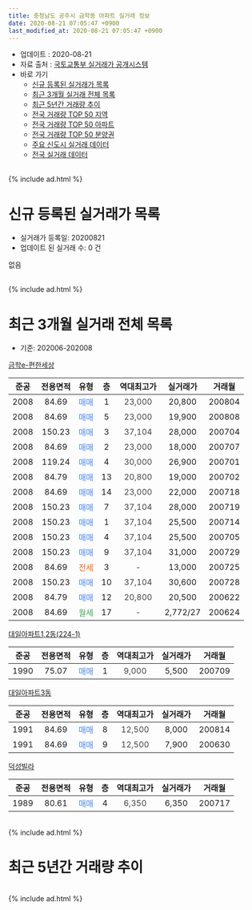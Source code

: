 ```yaml
---
title: 충청남도 공주시 금학동 아파트 실거래 정보
date: 2020-08-21 07:05:47 +0900
last_modified_at: 2020-08-21 07:05:47 +0900
---
```


* 업데이트 : 2020-08-21
* 자료 출처 : [국토교통부 실거래가 공개시스템](http://rt.molit.go.kr)
* 바로 가기
    * [신규 등록된 실거래가 목록](#신규-등록된-실거래가-목록)
    * [최근 3개월 실거래 전체 목록](#최근-3개월-실거래-전체-목록)
    * [최근 5년간 거래량 추이](#최근-5년간-거래량-추이)
    * [전국 거래량 TOP 50 지역](https://inasie.github.io/apt-trade-info/최근-3개월-전국에서-가장-거래가-많이-발생한-지역)
    * [전국 거래량 TOP 50 아파트](https://inasie.github.io/apt-trade-info/최근-3개월-전국에서-가장-거래가-많이-발생한-아파트)
    * [전국 거래량 TOP 50 분양권](https://inasie.github.io/apt-trade-info/최근-3개월-전국에서-가장-거래가-많이-발생한-분양권)
    * [주요 신도시 실거래 데이터](https://inasie.github.io/apt-trade-info/주요-신도시)
    * [전국 실거래 데이터](https://inasie.github.io/apt-trade-info/전국)
<br>
{% include ad.html %}
<br>

# 신규 등록된 실거래가 목록
* 실거래가 등록일: 20200821
* 업데이트 된 실거래 수: 0 건

없음

<br>
{% include ad.html %}
<br>

# 최근 3개월 실거래 전체 목록
* 기준: 202006-202008


[금학e-편한세상](https://search.naver.com/search.naver?query=%EC%B6%A9%EC%B2%AD%EB%82%A8%EB%8F%84+%EA%B3%B5%EC%A3%BC%EC%8B%9C+%EA%B8%88%ED%95%99%EB%8F%99+%EA%B8%88%ED%95%99e-%ED%8E%B8%ED%95%9C%EC%84%B8%EC%83%81)

|준공|전용면적|유형|층|역대최고가|실거래가|거래월|
|:---:|:---:|:---:|:---:|:---:|:---:|:---:|
|2008|84.69|<span style="color:#4285f3">매매</span>|1|<span style="color:#444444">23,000</span>|20,800|200804|
|2008|84.69|<span style="color:#4285f3">매매</span>|5|<span style="color:#444444">23,000</span>|19,900|200808|
|2008|150.23|<span style="color:#4285f3">매매</span>|3|<span style="color:#444444">37,104</span>|28,000|200704|
|2008|84.69|<span style="color:#4285f3">매매</span>|2|<span style="color:#444444">23,000</span>|18,000|200707|
|2008|119.24|<span style="color:#4285f3">매매</span>|4|<span style="color:#444444">30,000</span>|26,900|200701|
|2008|84.79|<span style="color:#4285f3">매매</span>|13|<span style="color:#444444">20,800</span>|19,000|200702|
|2008|84.69|<span style="color:#4285f3">매매</span>|14|<span style="color:#444444">23,000</span>|22,000|200718|
|2008|150.23|<span style="color:#4285f3">매매</span>|7|<span style="color:#444444">37,104</span>|28,000|200719|
|2008|150.23|<span style="color:#4285f3">매매</span>|1|<span style="color:#444444">37,104</span>|25,500|200714|
|2008|150.23|<span style="color:#4285f3">매매</span>|4|<span style="color:#444444">37,104</span>|25,500|200705|
|2008|150.23|<span style="color:#4285f3">매매</span>|9|<span style="color:#444444">37,104</span>|31,000|200729|
|2008|84.69|<span style="color:#ff5a00">전세</span>|3|<span style="color:#444444">-</span>|13,000|200725|
|2008|150.23|<span style="color:#4285f3">매매</span>|10|<span style="color:#444444">37,104</span>|30,600|200728|
|2008|84.79|<span style="color:#4285f3">매매</span>|12|<span style="color:#444444">20,800</span>|20,500|200622|
|2008|84.69|<span style="color:#34a853">월세</span>|17|<span style="color:#444444">-</span>|2,772/27|200624|

[대일아파트1,2동(224-1)](https://search.naver.com/search.naver?query=%EC%B6%A9%EC%B2%AD%EB%82%A8%EB%8F%84+%EA%B3%B5%EC%A3%BC%EC%8B%9C+%EA%B8%88%ED%95%99%EB%8F%99+%EB%8C%80%EC%9D%BC%EC%95%84%ED%8C%8C%ED%8A%B81%2C2%EB%8F%99%28224-1%29)

|준공|전용면적|유형|층|역대최고가|실거래가|거래월|
|:---:|:---:|:---:|:---:|:---:|:---:|:---:|
|1990|75.07|<span style="color:#4285f3">매매</span>|1|<span style="color:#444444">9,000</span>|5,500|200709|

[대일아파트3동](https://search.naver.com/search.naver?query=%EC%B6%A9%EC%B2%AD%EB%82%A8%EB%8F%84+%EA%B3%B5%EC%A3%BC%EC%8B%9C+%EA%B8%88%ED%95%99%EB%8F%99+%EB%8C%80%EC%9D%BC%EC%95%84%ED%8C%8C%ED%8A%B83%EB%8F%99)

|준공|전용면적|유형|층|역대최고가|실거래가|거래월|
|:---:|:---:|:---:|:---:|:---:|:---:|:---:|
|1991|84.69|<span style="color:#4285f3">매매</span>|8|<span style="color:#444444">12,500</span>|8,000|200814|
|1991|84.69|<span style="color:#4285f3">매매</span>|9|<span style="color:#444444">12,500</span>|7,900|200630|

[덕성빌라](https://search.naver.com/search.naver?query=%EC%B6%A9%EC%B2%AD%EB%82%A8%EB%8F%84+%EA%B3%B5%EC%A3%BC%EC%8B%9C+%EA%B8%88%ED%95%99%EB%8F%99+%EB%8D%95%EC%84%B1%EB%B9%8C%EB%9D%BC)

|준공|전용면적|유형|층|역대최고가|실거래가|거래월|
|:---:|:---:|:---:|:---:|:---:|:---:|:---:|
|1989|80.61|<span style="color:#4285f3">매매</span>|4|<span style="color:#444444">6,350</span>|6,350|200717|


<br>
{% include ad.html %}
<br>

# 최근 5년간 거래량 추이


<div style="width:100%;">
    <canvas id="deal_progress" height="200"></canvas>
</div>

<script>
new Chart(document.getElementById("deal_progress"), {
    type: 'line',
    data: {
        labels: ['201508','201509','201510','201511','201512','201601','201602','201603','201604','201605','201606','201607','201608','201609','201610','201611','201612','201701','201702','201703','201704','201705','201706','201707','201708','201709','201710','201711','201712','201801','201802','201803','201804','201805','201806','201807','201808','201809','201810','201811','201812','201901','201902','201903','201904','201905','201906','201907','201908','201909','201910','201911','201912','202001','202002','202003','202004','202005','202006','202007','202008'],
        datasets: [{
            label: '매매',
            pointRadius: 1,
            data: [4, 4, 1, 3, 5, 5, 2, 4, 2, 5, 1, 5, 5, 2, 3, 6, 4, 3, 6, 2, 2, 2, 3, 3, 5, 1, 1, 3, 1, 1, 3, 3, 2, 1, 0, 2, 2, 1, 1, 1, 2, 2, 5, 4, 4, 0, 0, 2, 2, 2, 4, 0, 4, 5, 3, 4, 2, 4, 2, 12, 3],
            borderColor: "rgba(255, 201, 14, 1)",
            backgroundColor: "rgba(255, 201, 14, 0.5)",
            fill: false,
            lineTension: 0
        },{
            label: '전월세',
            pointRadius: 1,
            data: [0, 1, 2, 2, 0, 2, 2, 2, 0, 1, 0, 0, 2, 1, 0, 1, 0, 0, 1, 2, 1, 1, 1, 0, 1, 0, 0, 0, 2, 0, 1, 2, 1, 1, 2, 4, 1, 0, 2, 0, 1, 3, 3, 0, 2, 2, 2, 4, 1, 0, 1, 0, 1, 1, 1, 1, 2, 1, 1, 1, 0],
            borderColor: "rgba(0, 141, 185, 1)",
            backgroundColor: "rgba(0, 141, 185, 0.5)",
            fill: false,
            lineTension: 0
        }
        ]
    },
    options: {
        responsive: true,
        title: {
            display: false
        },
        tooltips: {
            mode: 'index',
            intersect: false
        },
        hover: {
            mode: 'nearest',
            intersect: true
        },
        scales: {
            xAxes: [{
                display: true,
                scaleLabel: {
                    display: true,
                    labelString: '년/월'
                }
            }],
            yAxes: [{
                display: true,
                ticks: {
                    suggestedMin: 0,
                },
                scaleLabel: {
                    display: true,
                    labelString: '실거래 수'
                }
            }]
        }
    }
});

</script>


<br>
{% include ad.html %}
<br>

